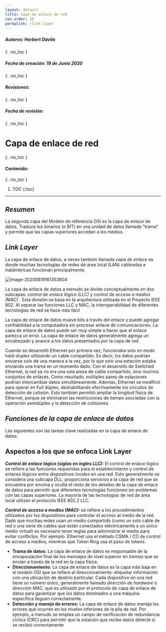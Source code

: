 ```yaml
---
layout: default
title: Capa de enlace de red
nav_order: 16
permalink: /link-layer
---
```

##### **Autores:** Herbert Dávila
{: .no_toc }

##### **Fecha de creación:** 19 de Junio 2020
{: .no_toc }

##### **Revisiones:** 
{: .no_toc }

##### **Fecha de revisión:** 
{: .no_toc }

# Capa de enlace de red
{: .no_toc }

#### Contenido:
{: .no_toc }

1. TOC
{:toc}

---


## *Resumen*
La segunda capa del Modelo de referencia OSI es la capa de enlace de datos, Traduce los binarios (o BIT) en una unidad de datos llamada "trama" y permite que las capas superiores accedan a los medios.

## *Link Layer*
La capa de enlace de datos, a veces también llamada *capa de enlace* es donde muchas tecnologías de redes de área local (LAN) cableadas e inalámbricas funcionan principalmente.

![image-20200619161353604](C:\Users\hdavila.EEGSACORP\AppData\Roaming\Typora\typora-user-images\image-20200619161353604.png)

La capa de enlace de datos a menudo se divide conceptualmente en dos subcapas: *control de enlace lógico (LLC)* y *control de acceso a medios (MAC)* . Esta división se basa en la arquitectura utilizada en el Proyecto IEEE 802. Al separar las funciones LLC y MAC, la interoperabilidad de diferentes tecnologías de red se hace más fácil

La capa de enlace de datos mueve bits a través del enlace y puede agregar confiabilidad a la computadora sin procesar enlace de comunicaciones. La capa de enlace de datos puede ser muy simple o hacer que el enlace parezca un error. La capa de enlace de datos generalmente agrega un encabezado y avance a los datos presentados por la capa de red.

Cuando se desarrolló Ethernet por primera vez, funcionaba solo en modo hald-duplex utilizando un cable compartido. Es decir, los datos podrían enviarse solo de una manera a la vez, por lo que solo una estación estaba enviando una trama en un momento dado. Con el desarrollo de Switched Ethernet, la red ya no era una sola pieza de cable compartido, sino muchos conjuntos de enlaces. Como resultado, múltiples pares de estaciones podrían intercambiar datos simultáneamente. Además, Ethernet se modificó para operar en Full dúplex, deshabilitando efectivamente los circuitos de detección de colisión. Esto también permitió ampliar la longitud física de Ethernet, porque se eliminaron las restricciones de tiempo asociadas con la operación semidúplex y la detección de colisiones.

## *Funciones de la capa de enlace de datos*
Las siguientes son las tareas clave realizadas en la capa de enlace de datos: 

## **Aspectos a los que se enfoca Link Layer**
***Control de enlace lógico (siglas en ingles LLC):*** El control de enlace lógico se refiere a las funciones requeridas para el establecimiento y control de enlaces lógicos entre dispositivos locales en una red. Esto generalmente se considera una subcapa DLL; proporciona servicios a la capa de red que se encuentra por encima y oculta el resto de los detalles de la capa de enlace de datos para permitir que diferentes tecnologías funcionen sin problemas con las capas superiores. La mayoría de las tecnologías de red de área local utilizan el protocolo IEEE 802.2 LLC.

***Control de acceso a medios (MAC):*** se refiere a los procedimientos utilizados por los dispositivos para controlar el acceso al medio de la red. Dado que muchas redes usan un medio compartido (como un solo cable de red o una serie de cables que están conectados eléctricamente a un único medio virtual) es necesario tener reglas para administrar el medio para evitar conflictos. Por ejemplo. Ethernet usa el método CSMA / CD de control de acceso a medios, mientras que Token Ring usa el paso de tokens. 

- ****Trama de datos:**** La capa de enlace de datos es responsable de la encapsulación final de los mensajes de nivel superior en *tramas* que se envían a través de la red en la capa física. 
- ****Direccionamiento:**** La capa de enlace de datos     es la capa más baja en el modelo OSI que se refiere al direccionamiento:     etiquetar información con una ubicación de destino particular. Cada     dispositivo en una red tiene un número único, generalmente llamado *dirección     de hardware* o *dirección* *MAC*, que es utilizado por el     protocolo de capa de enlace de datos para garantizar que los datos     destinados a una máquina específica lleguen correctamente. 
- ****Detección y manejo de errores:**** La capa de enlace de datos maneja los errores que ocurren en los niveles inferiores de la pila de red. Por ejemplo, a menudo se emplea un campo de verificación de redundancia cíclica (CRC) para permitir que la estación que recibe datos detecte si se recibió correctamente


